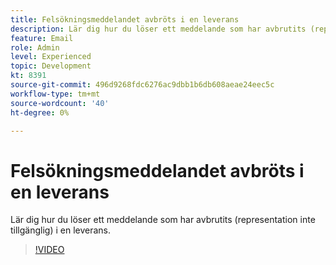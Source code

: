 ```yaml
---
title: Felsökningsmeddelandet avbröts i en leverans
description: Lär dig hur du löser ett meddelande som har avbrutits (representation inte tillgänglig) i en leverans.
feature: Email
role: Admin
level: Experienced
topic: Development
kt: 8391
source-git-commit: 496d9268fdc6276ac9dbb1b6db608aeae24eec5c
workflow-type: tm+mt
source-wordcount: '40'
ht-degree: 0%

---
```



# Felsökningsmeddelandet avbröts i en leverans

Lär dig hur du löser ett meddelande som har avbrutits (representation inte tillgänglig) i en leverans.

>[!VIDEO](https://video.tv.adobe.com/v/335895?quality=12)